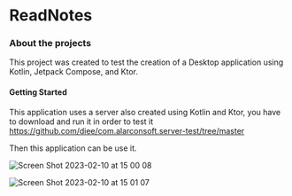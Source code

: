 # ReadNotes


### About the projects

This project was created to test the creation of a Desktop application using Kotlin, Jetpack Compose, and Ktor.

#### Getting Started

This application uses a server also created using Kotlin and Ktor, you have to download and run it in order to test it
https://github.com/diee/com.alarconsoft.server-test/tree/master

Then this application can be use it.

![Screen Shot 2023-02-10 at 15 00 08](https://user-images.githubusercontent.com/8461430/218163056-1615d014-0ec9-4312-8ca3-142572341ebb.png)

![Screen Shot 2023-02-10 at 15 01 07](https://user-images.githubusercontent.com/8461430/218163435-2d915a87-ebaf-4e72-a85e-d5044defa0bf.png)
